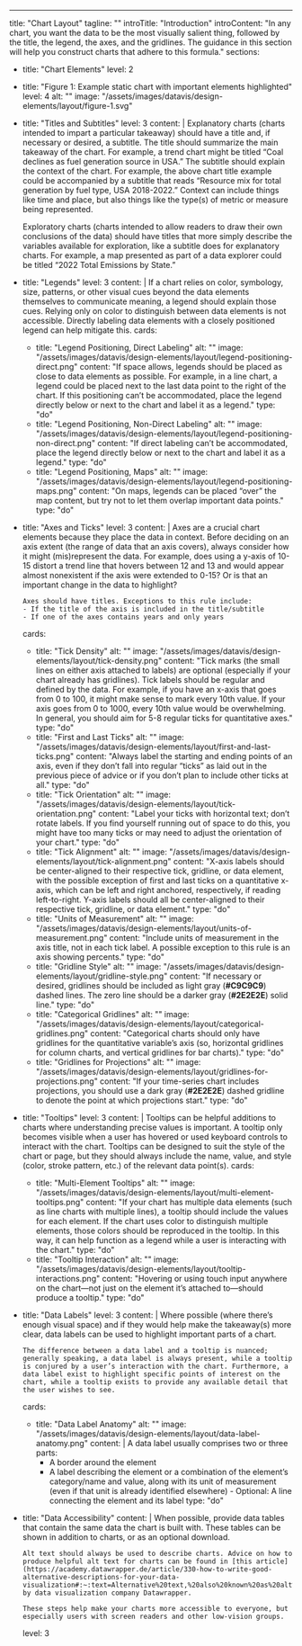 ---
title: "Chart Layout"
tagline: ""
introTitle: "Introduction"
introContent: "In any chart, you want the data to be the most visually salient thing, followed by the title, the legend, the axes, and the gridlines. The guidance in this section will help you construct charts that adhere to this formula."
sections:
  - title: "Chart Elements"
    level: 2
  - title: "Figure 1: Example static chart with important elements highlighted"
    level: 4
    alt: ""
    image: "/assets/images/datavis/design-elements/layout/figure-1.svg"
  - title: "Titles and Subtitles"
    level: 3
    content: |
       Explanatory charts (charts intended to impart a particular takeaway) should have a title and, if necessary or desired, a subtitle. The title should summarize the main takeaway of the chart. For example, a trend chart might be titled “Coal declines as fuel generation source in USA.” The subtitle should explain the context of the chart. For example, the above chart title example could be accompanied by a subtitle that reads “Resource mix for total generation by fuel type, USA 2018-2022.” Context can include things like time and place, but also things like the type(s) of metric or measure being represented.

       Exploratory charts (charts intended to allow readers to draw their own conclusions of the data) should have titles that more simply describe the variables available for exploration, like a subtitle does for explanatory charts. For example, a map presented as part of a data explorer could be titled “2022 Total Emissions by State.”
  - title: "Legends"
    level: 3
    content: |
      If a chart relies on color, symbology, size, patterns, or other visual cues beyond the data elements themselves to communicate meaning, a legend should explain those cues. Relying only on color to distinguish between data elements is not accessible. Directly labeling data elements with a closely positioned legend can help mitigate this.
    cards:
    - title: "Legend Positioning, Direct Labeling"
      alt: ""
      image: "/assets/images/datavis/design-elements/layout/legend-positioning-direct.png"
      content: "If space allows, legends should be placed as close to data elements as possible. For example, in a line chart, a legend could be placed next to the last data point to the right of the chart. If this positioning can’t be accommodated, place the legend directly below or next to the chart and label it as a legend."
      type: "do"
    - title: "Legend Positioning, Non-Direct Labeling"
      alt: ""
      image: "/assets/images/datavis/design-elements/layout/legend-positioning-non-direct.png"
      content: "If direct labeling can’t be accommodated, place the legend directly below or next to the chart and label it as a legend."
      type: "do"
    - title: "Legend Positioning, Maps"
      alt: ""
      image: "/assets/images/datavis/design-elements/layout/legend-positioning-maps.png"
      content: "On maps, legends can be placed “over” the map content, but try not to let them overlap important data points."
      type: "do"
  - title: "Axes and Ticks"
    level: 3
    content: |
      Axes are a crucial chart elements because they place the data in context. Before deciding on an axis extent (the range of data that an axis covers), always consider how it might (mis)represent the data. For example, does using a y-axis of 10-15 distort a trend line that hovers between 12 and 13 and would appear almost nonexistent if the axis were extended to 0-15? Or is that an important change in the data to highlight?

        Axes should have titles. Exceptions to this rule include:
        - If the title of the axis is included in the title/subtitle
        - If one of the axes contains years and only years
    cards:
    - title: "Tick Density"
      alt: ""
      image: "/assets/images/datavis/design-elements/layout/tick-density.png"
      content: "Tick marks (the small lines on either axis attached to labels) are optional (especially if your chart already has gridlines). Tick labels should be regular and defined by the data. For example, if you have an x-axis that goes from 0 to 100, it might make sense to mark every 10th value. If your axis goes from 0 to 1000, every 10th value would be overwhelming. In general, you should aim for 5-8 regular ticks for quantitative axes."
      type: "do"
    - title: "First and Last Ticks"
      alt: ""
      image: "/assets/images/datavis/design-elements/layout/first-and-last-ticks.png"
      content: "Always label the starting and ending points of an axis, even if they don’t fall into regular “ticks” as laid out in the previous piece of advice or if you don’t plan to include other ticks at all."
      type: "do"
    - title: "Tick Orientation"
      alt: ""
      image: "/assets/images/datavis/design-elements/layout/tick-orientation.png"
      content: "Label your ticks with horizontal text; don’t rotate labels. If you find yourself running out of space to do this, you might have too many ticks or may need to adjust the orientation of your chart."
      type: "do"
    - title: "Tick Alignment"
      alt: ""
      image: "/assets/images/datavis/design-elements/layout/tick-alignment.png"
      content: "X-axis labels should be center-aligned to their respective tick, gridline, or data element, with the possible exception of first and last ticks on a quantitative x-axis, which can be left and right anchored, respectively, if reading left-to-right. Y-axis labels should all be center-aligned to their respective tick, gridline, or data element."
      type: "do"
    - title: "Units of Measurement"
      alt: ""
      image: "/assets/images/datavis/design-elements/layout/units-of-measurement.png"
      content: "Include units of measurement in the axis title, not in each tick label. A possible exception to this rule is an axis showing percents."
      type: "do"
    - title: "Gridline Style"
      alt: ""
      image: "/assets/images/datavis/design-elements/layout/gridline-style.png"
      content: "If necessary or desired, gridlines should be included as light gray (**#C9C9C9**) dashed lines. The zero line should be a darker gray (**#2E2E2E**) solid line."
      type: "do"
    - title: "Categorical Gridlines"
      alt: ""
      image: "/assets/images/datavis/design-elements/layout/categorical-gridlines.png"
      content: "Categorical charts should only have gridlines for the quantitative variable’s axis (so, horizontal gridlines for column charts, and vertical gridlines for bar charts)."
      type: "do"
    - title: "Gridlines for Projections"
      alt: ""
      image: "/assets/images/datavis/design-elements/layout/gridlines-for-projections.png"
      content: "If your time-series chart includes projections, you should use a dark gray (**#2E2E2E**) dashed gridline to denote the point at which projections start."
      type: "do"
  - title: "Tooltips"
    level: 3
    content: |
      Tooltips can be helpful additions to charts where understanding precise values is important. A tooltip only becomes visible when a user has hovered or used keyboard controls to interact with the chart. Tooltips can be designed to suit the style of the chart or page, but they should always include the name, value, and style (color, stroke pattern, etc.) of the relevant data point(s).
    cards:
    - title: "Multi-Element Tooltips"
      alt: ""
      image: "/assets/images/datavis/design-elements/layout/multi-element-tooltips.png"
      content: "If your chart has multiple data elements (such as line charts with multiple lines), a tooltip should include the values for each element. If the chart uses color to distinguish multiple elements, those colors should be reproduced in the tooltip. In this way, it can help function as a legend while a user is interacting with the chart."
      type: "do"
    - title: "Tooltip Interaction"
      alt: ""
      image: "/assets/images/datavis/design-elements/layout/tooltip-interactions.png"
      content: "Hovering or using touch input anywhere on the chart—not just on the element it’s attached to—should produce a tooltip."
      type: "do"
  - title: "Data Labels"
    level: 3
    content: |
      Where possible (where there’s enough visual space) and if they would help make the takeaway(s) more clear, data labels can be used to highlight important parts of a chart.

        The difference between a data label and a tooltip is nuanced; generally speaking, a data label is always present, while a tooltip is conjured by a user’s interaction with the chart. Furthermore, a data label exist to highlight specific points of interest on the chart, while a tooltip exists to provide any available detail that the user wishes to see.
    cards:
    - title: "Data Label Anatomy"
      alt: ""
      image: "/assets/images/datavis/design-elements/layout/data-label-anatomy.png"
      content: |
         A data label usually comprises two or three parts:
         - A border around the element
         - A label describing the element or a combination of the element’s category/name and value, along with its unit of measurement (even if that unit is already identified elsewhere)
          - Optional: A line connecting the element and its label
      type: "do"
  - title: "Data Accessibility"
    content: |
      When possible, provide data tables that contain the same data the chart is built with. These tables can be shown in addition to charts, or as an optional download.

        Alt text should always be used to describe charts. Advice on how to produce helpful alt text for charts can be found in [this article](https://academy.datawrapper.de/article/330-how-to-write-good-alternative-descriptions-for-your-data-visualization#:~:text=Alternative%20text,%20also%20known%20as%20alt%20text,%20is%20a%20written) by data visualization company Datawrapper.

        These steps help make your charts more accessible to everyone, but especially users with screen readers and other low-vision groups.
    level: 3